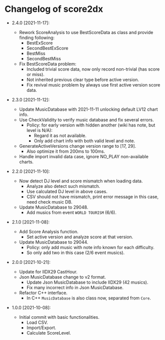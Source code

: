 # Changelog of score2dx

* 2.4.0 [2021-11-17]:
    * Rework ScoreAnalysis to use BestScoreData as class and provide finding following:
        * BestExScore
        * SecondBestExScore
        * BestMiss
        * SecondBestMiss
    * Fix BestScoreData problem:
        * Included trivial score data, now only record non-trivial (has score or miss).
        * Not inherited previous clear type before active version.
        * Fix revival music problem by always use first active version score data.

* 2.3.0 [2021-11-12]:
    * Update MusicDatabase with 2021-11-11 unlocking default LV12 chart info.
    * Use CheckValidity to verify music database and fix several errors.
        * Policy: for early version with hidden another (wiki has note, but level is N/A):
            * Regard it as not available.
            * Only add chart info with both valid level and note.
    * GenerateActiveVersions change version range to [17, 29].
        * Also optimize it from 200ms to 100ms.
    * Handle import invalid data case, ignore NO_PLAY non-available charts.

* 2.2.0 [2021-11-10]:
    * Now detect DJ level and score mismatch when loading data.
        * Analyze also detect such mismatch.
        * Use calculated DJ level in above cases.
        * CSV should not have mismatch, print error message in this case, need check music DB.
    * Update MusicDatabase to 29048.
        * Add musics from event `WORLD TOURISM` (6/6).

* 2.1.0 [2021-11-08]:
    * Add Score Analysis function.
        * Set active version and analyze score at that version.
    * Update MusicDatabase to 29044.
        * Policy: only add music with note info known for each difficulty.
        * So only add two in this case (2/6 event musics).

* 2.0.0 [2021-10-21]:
    * Update for IIDX29 CastHour.
    * Json MusicDatabase change to v2 format.
        * Update Json MusicDatabase to include IIDX29 (42 musics).
        * Fix many incorrect info in Json MusicDatabase.
    * Refactor C++ interface.
        * In C++ `MusicDatabase` is also class now, separated from `Core`.

* 1.0.0 [2021-10-08]:
    * Initial commit with basic functionalities.
        * Load CSV.
        * Import/Export.
        * Calculate ScoreLevel.
